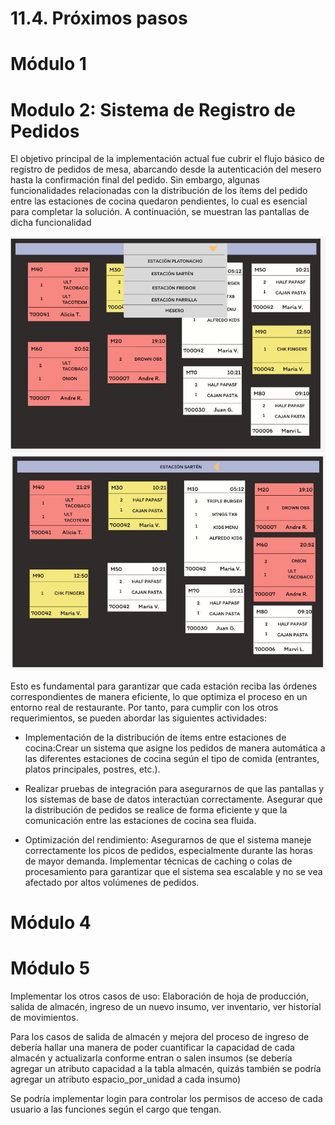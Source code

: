 # 11.4. Próximos pasos


# Módulo 1




# Modulo 2: Sistema de Registro de Pedidos

El objetivo principal de la implementación actual fue cubrir el flujo básico de registro de pedidos de mesa, abarcando desde la autenticación del mesero hasta la confirmación final del pedido. Sin embargo, algunas funcionalidades relacionadas con la distribución de los ítems del pedido entre las estaciones de cocina quedaron pendientes, lo cual es esencial para completar la solución. A continuación, se muestran las pantallas de dicha funcionalidad

![alt text](../../8/8.1/Images_module2/resultado_final.JPG)
![alt text](../../8/8.1/Images_module2/resultado_final%202.JPG)

Esto es fundamental para garantizar que cada estación reciba las órdenes correspondientes de manera eficiente, lo que optimiza el proceso en un entorno real de restaurante. Por tanto, para cumplir con los otros requerimientos, se pueden abordar las siguientes actividades:

- Implementación de la distribución de ítems entre estaciones de cocina:Crear un sistema que asigne los pedidos de manera automática a las diferentes estaciones de cocina según el tipo de comida (entrantes, platos principales, postres, etc.).

- Realizar pruebas de integración para asegurarnos de que las pantallas y los sistemas de base de datos interactúan correctamente.
Asegurar que la distribución de pedidos se realice de forma eficiente y que la comunicación entre las estaciones de cocina sea fluida.

- Optimización del rendimiento: Asegurarnos de que el sistema maneje correctamente los picos de pedidos, especialmente durante las horas de mayor demanda.
Implementar técnicas de caching o colas de procesamiento para garantizar que el sistema sea escalable y no se vea afectado por altos volúmenes de pedidos.


# Módulo 4



# Módulo 5
Implementar los otros casos de uso: Elaboración de hoja de producción, salida de almacén, ingreso de un nuevo insumo, ver inventario, ver historial de movimientos.

Para los casos de salida de almacén y mejora del proceso de ingreso de debería hallar una manera de poder cuantificar la capacidad de cada almacén y actualizarla conforme entran o salen insumos (se debería agregar un atributo capacidad a la tabla almacén, quizás también se podría agregar un atributo espacio_por_unidad a cada insumo)

Se podría implementar login para controlar los permisos de acceso de cada usuario a las funciones según el cargo que tengan.